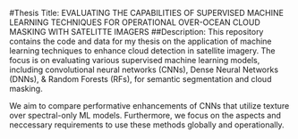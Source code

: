#Thesis Title: EVALUATING THE CAPABILITIES OF SUPERVISED MACHINE LEARNING TECHNIQUES FOR OPERATIONAL OVER-OCEAN CLOUD MASKING WITH SATELITTE IMAGERS
##Description:
This repository contains the code and data for my thesis on the application of machine learning techniques to enhance cloud detection in satellite imagery. The focus is on evaluating various supervised machine learning models, including convolutional neural networks (CNNs), Dense Neural Networks (DNNs), & Random Forests (RFs), for semantic segmentation and cloud masking.

We aim to compare performative enhancements of CNNs that utilize texture over spectral-only ML models. Furthermore, we focus on the aspects and neccessary requirements to use these methods globally and operationally.
